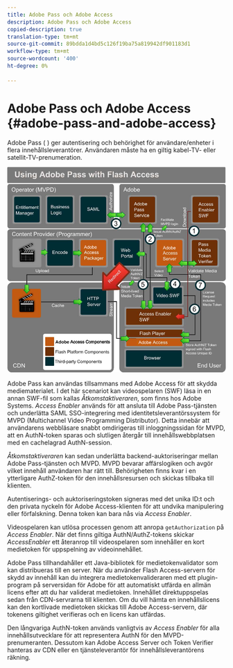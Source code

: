 ```yaml
---
title: Adobe Pass och Adobe Access
description: Adobe Pass och Adobe Access
copied-description: true
translation-type: tm+mt
source-git-commit: 89bdda1d4bd5c126f19ba75a819942df901183d1
workflow-type: tm+mt
source-wordcount: '400'
ht-degree: 0%

---
```



# Adobe Pass och Adobe Access {#adobe-pass-and-adobe-access}

Adobe Pass ( [](https://www.adobe.com/products/adobepass/)) ger autentisering och behörighet för användare/enheter i flera innehållsleverantörer. Användaren måste ha en giltig kabel-TV- eller satellit-TV-prenumeration.

<!--<a id="fig_cln_bc2_44"></a>-->

![](assets/AdobePass_web.png)

Adobe Pass kan användas tillsammans med Adobe Access för att skydda mediematerialet. I det här scenariot kan videospelaren (SWF) läsa in en annan SWF-fil som kallas *Åtkomstaktiveraren*, som finns hos Adobe Systems. *Access Enabler* används för att ansluta till Adobe Pass-tjänsten och underlätta SAML SSO-integrering med identitetsleverantörssystem för MVPD (Multichannel Video Programming Distributor). Detta innebär att användarens webbläsare snabbt omdirigeras till inloggningssidan för MVPD, att en AuthN-token sparas och slutligen återgår till innehållswebbplatsen med en cachelagrad AuthN-session.

*Åtkomstaktiveraren* kan sedan underlätta backend-auktoriseringar mellan Adobe Pass-tjänsten och MVPD. MVPD bevarar affärslogiken och avgör vilket innehåll användaren har rätt till. Behörigheten finns kvar i en ytterligare AuthZ-token för den innehållsresursen och skickas tillbaka till klienten.

Autentiserings- och auktoriseringstoken signeras med det unika ID:t och den privata nyckeln för Adobe Access-klienten för att undvika manipulering eller förfalskning. Denna token kan bara nås via *Access Enabler*.

Videospelaren kan utlösa processen genom att anropa `getAuthorization` på *Access Enabler*. När det finns giltiga AuthN/AuthZ-tokens skickar *AccessEnabler* ett återanrop till videospelaren som innehåller en kort medietoken för uppspelning av videoinnehållet.

Adobe Pass tillhandahåller ett Java-bibliotek för medietokenvalidator som kan distribueras till en server. När du använder Flash Access-servern för skydd av innehåll kan du integrera medietokenvalideraren med ett plugin-program på serversidan för Adobe för att automatiskt utfärda en allmän licens efter att du har validerat medietoken. Innehållet direktuppspelas sedan från CDN-servrarna till klienten. Om du vill hämta en innehållslicens kan den kortlivade medietoken skickas till Adobe Access-servern, där tokenens giltighet verifieras och en licens kan utfärdas.

Den långvariga AuthN-token används vanligtvis av *Access Enabler* för alla innehållsutvecklare för att representera AuthN för den MVPD-prenumeranten. Dessutom kan Adobe Access Server och Token Verifier hanteras av CDN eller en tjänsteleverantör för innehållsleverantörens räkning.
